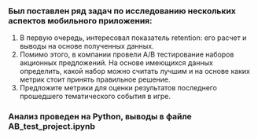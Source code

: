 ### Был поставлен ряд задач по исследованию нескольких аспектов мобильного приложения:

1. В первую очередь, интересовал показатель retention: его расчет и выводы на основе полученных данных.
2. Помимо этого, в компании провели A/B тестирование наборов акционных предложений. На основе имеющихся данных определить, какой набор можно считать лучшим и на основе каких метрик стоит принять правильное решение.
3. Предложите метрики для оценки результатов последнего прошедшего тематического события в игре.

### Анализ проведен на Python, выводы в файле AB_test_project.ipynb
